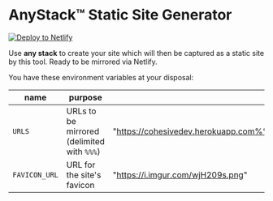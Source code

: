 # AnyStack™ Static Site Generator

[![Deploy to Netlify](https://www.netlify.com/img/deploy/button.svg)](https://app.netlify.com/start/deploy?repository=https://github.com/cohesivedev/anystack-static-site-generator)

Use **any stack** to create your site which will then be captured as a static site by this tool. Ready to be mirrored via Netlify.

You have these environment variables at your disposal:

|name|purpose|example| 
|---|---|---|
| `URLS` | URLs to be mirrored (delimited with `%%%`) | "https://cohesivedev.herokuapp.com%%%https://cohesivedev.herokuapp.com/availability" |
| `FAVICON_URL` | URL for the site's favicon | "https://i.imgur.com/wjH209s.png" |
